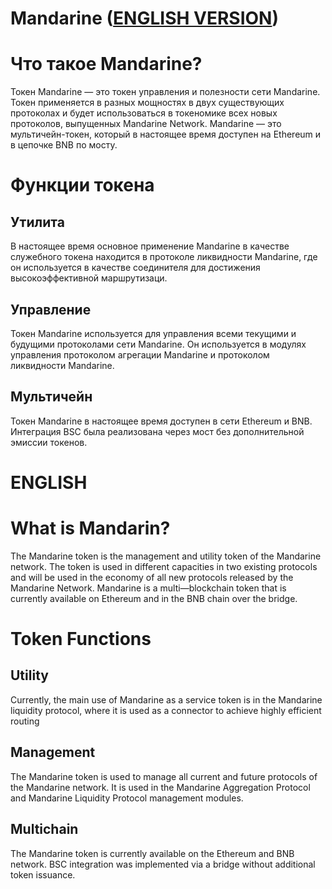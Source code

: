 # Mandarine ([ENGLISH VERSION](https://github.com/nordbearbotdev/Mandarine/edit/main/README.md#english))

# Что такое Mandarine?
Токен Mandarine — это токен управления и полезности сети Mandarine. Токен применяется в разных мощностях в двух существующих протоколах и будет использоваться в токеномике всех новых протоколов, выпущенных Mandarine Network. Mandarine — это мультичейн-токен, который в настоящее время доступен на Ethereum и в цепочке BNB по мосту.

# Функции токена
## Утилита
В настоящее время основное применение Mandarine в качестве служебного токена находится в протоколе ликвидности Mandarine, где он используется в качестве соединителя для достижения высокоэффективной маршрутизаци.

## Управление
Токен Mandarine используется для управления всеми текущими и будущими протоколами сети Mandarine. Он используется в модулях управления протоколом агрегации Mandarine и протоколом ликвидности Mandarine.

## Мультичейн
Токен Mandarine в настоящее время доступен в сети Ethereum и BNB. Интеграция BSC была реализована через мост без дополнительной эмиссии токенов.


# ENGLISH

# What is Mandarin?
The Mandarine token is the management and utility token of the Mandarine network. The token is used in different capacities in two existing protocols and will be used in the economy of all new protocols released by the Mandarine Network. Mandarine is a multi—blockchain token that is currently available on Ethereum and in the BNB chain over the bridge.

# Token Functions
## Utility
Currently, the main use of Mandarine as a service token is in the Mandarine liquidity protocol, where it is used as a connector to achieve highly efficient routing

## Management
The Mandarine token is used to manage all current and future protocols of the Mandarine network. It is used in the Mandarine Aggregation Protocol and Mandarine Liquidity Protocol management modules.

## Multichain
The Mandarine token is currently available on the Ethereum and BNB network. BSC integration was implemented via a bridge without additional token issuance.
